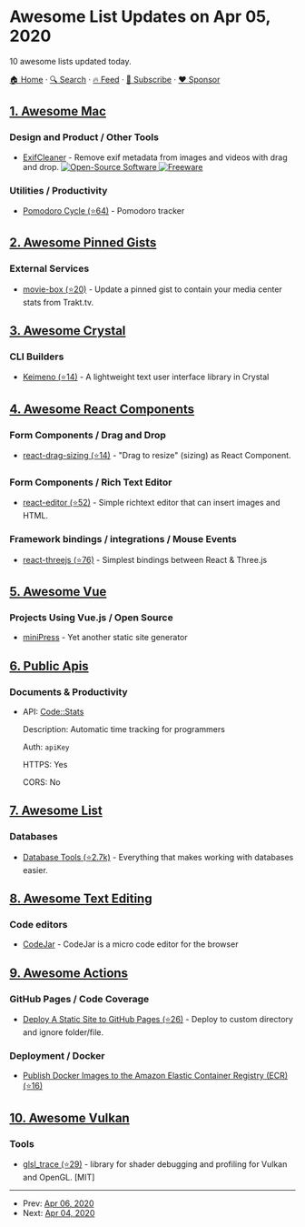 # Awesome List Updates on Apr 05, 2020

10 awesome lists updated today.

[🏠 Home](/README.md) · [🔍 Search](https://www.trackawesomelist.com/search/) · [🔥 Feed](https://www.trackawesomelist.com/rss.xml) · [📮 Subscribe](https://trackawesomelist.us17.list-manage.com/subscribe?u=d2f0117aa829c83a63ec63c2f&id=36a103854c) · [❤️  Sponsor](https://github.com/sponsors/theowenyoung)



## [1. Awesome Mac](/content/jaywcjlove/awesome-mac/README.md)

### Design and Product / Other Tools

*   [ExifCleaner](https://exifcleaner.com) - Remove exif metadata from images and videos with drag and drop. [![Open-Source Software](https://jaywcjlove.github.io/sb/ico/min-oss.svg "Open Source Software") ![Freeware](https://jaywcjlove.github.io/sb/ico/min-free.svg "Freeware")](https://github.com/szTheory/exifcleaner)

### Utilities / Productivity

*   [Pomodoro Cycle (⭐64)](https://github.com/jet8a/pomodoro-cycle-app) - Pomodoro tracker

## [2. Awesome Pinned Gists](/content/matchai/awesome-pinned-gists/README.md)

### External Services

*   [movie-box (⭐20)](https://github.com/LuisAlejandro/movie-box) - Update a pinned gist to contain your media center stats from Trakt.tv.

## [3. Awesome Crystal](/content/veelenga/awesome-crystal/README.md)

### CLI Builders

*   [Keimeno (⭐14)](https://github.com/robacarp/keimeno) -  A lightweight text user interface library in Crystal

## [4. Awesome React Components](/content/brillout/awesome-react-components/README.md)

### Form Components / Drag and Drop

*   [react-drag-sizing (⭐14)](https://github.com/fritx/react-drag-sizing) - "Drag to resize" (sizing) as React Component.

### Form Components / Rich Text Editor

*   [react-editor (⭐52)](https://github.com/fritx/react-editor) - Simple richtext editor that can insert images and HTML.

### Framework bindings / integrations / Mouse Events

*   [react-threejs (⭐76)](https://github.com/fritx/react-threejs) - Simplest bindings between React & Three.js

## [5. Awesome Vue](/content/vuejs/awesome-vue/README.md)

### Projects Using Vue.js / Open Source

*   [miniPress](https://christiankienle.github.io/minipress/) - Yet another static site generator

## [6. Public Apis](/content/public-apis/public-apis/README.md)

### Documents & Productivity

- API: [Code::Stats](https://codestats.net/api-docs)

  Description: Automatic time tracking for programmers

  Auth: `apiKey`

  HTTPS: Yes

  CORS: No



## [7. Awesome List](/content/sindresorhus/awesome/README.md)

### Databases

*   [Database Tools (⭐2.7k)](https://github.com/mgramin/awesome-db-tools#readme) - Everything that makes working with databases easier.

## [8. Awesome Text Editing](/content/dok/awesome-text-editing/README.md)

### Code editors

*   [CodeJar](https://medv.io/codejar/) - CodeJar is a micro code editor for the browser

## [9. Awesome Actions](/content/sdras/awesome-actions/README.md)

### GitHub Pages / Code Coverage

*   [Deploy A Static Site to GitHub Pages (⭐26)](https://github.com/appleboy/gh-pages-action) - Deploy to custom directory and ignore folder/file.

### Deployment / Docker

*   [Publish Docker Images to the Amazon Elastic Container Registry (ECR) (⭐16)](https://github.com/appleboy/docker-ecr-action)

## [10. Awesome Vulkan](/content/vinjn/awesome-vulkan/README.md)

### Tools

*   [glsl\_trace (⭐29)](https://github.com/azhirnov/glsl_trace) - library for shader debugging and profiling for Vulkan and OpenGL. \[MIT]

---

- Prev: [Apr 06, 2020](/content/2020/04/06/README.md)
- Next: [Apr 04, 2020](/content/2020/04/04/README.md)